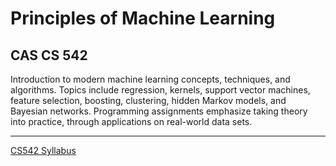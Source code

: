 # Principles of Machine Learning

## CAS CS 542
Introduction to modern machine learning concepts, techniques, and algorithms. Topics include regression, kernels, support vector machines, feature selection, boosting, clustering, hidden Markov models, and Bayesian networks. Programming assignments emphasize taking theory into practice, through applications on real-world data sets.

* * *
[CS542 Syllabus](https://sites.google.com/bu.edu/cs542fall2024/syllabus?authuser=1)

